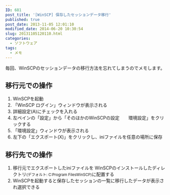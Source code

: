 ```yaml
---
ID: 681
post_title: '[WinSCP] 保存したセッションデータ移行'
published: true
post_date: 2013-11-05 12:01:10
modified_date: 2014-06-20 10:30:54
slug: 20131105120110.html
categories:
  - ソフトウェア
tags:
  - メモ
---
```

毎回、WinSCPのセッションデータの移行方法を忘れてしまうのでメモします。
<!--more-->
<h2>移行元での操作</h2>
<ol>
<li>WinSCPを起動</li>
<li>「WinSCP ログイン」ウィンドウが表示される</li>
<li>詳細設定(A)にチェックを入れる</li>
<li>左ペインの「設定」から「そのほかのWinSCPの設定　　環境設定」をクリックする</li>
<li>「環境設定」ウィンドウが表示される</li>
<li>左下の「エクスポート(X)」をクリックし、iniファイルを任意の場所に保存</li>
</ol>

<h2>移行先での操作</h2>
<ol>
<li>移行元でエクスポートしたiniファイルを
WinSCPのインストールしたディレクトリ<small>(デフォルト: C:Program FilesWinSCP)</small>に配置する</li>
<li>WinSCPを起動すると保存したセッションの一覧に移行したデータが表示され選択できる</li>
</ol>
